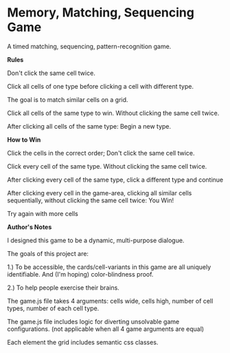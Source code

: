 # Memory, Matching, Sequencing Game
A timed matching, sequencing, pattern-recognition game.

**Rules**

Don't click the same cell twice.

Click all cells of one type before clicking a cell with different type.

The goal is to match similar cells on a grid.

Click all cells of the same type to win. Without clicking the same cell twice.

After clicking all cells of the same type: Begin a new type.

**How to Win**

Click the cells in the correct order; Don't click the same cell twice.

Click every cell of the same type. Without clicking the same cell twice.

After clicking every cell of the same type, click a different type and continue

After clicking every cell in the game-area, clicking all similar cells sequentially, without clicking the same cell twice: You Win!

Try again with more cells

**Author's Notes**

I designed this game to be a dynamic, multi-purpose dialogue.

The goals of this project are:

1.) To be accessible, the cards/cell-variants in this game are all uniquely identifiable. And (I'm hoping) color-blindness proof.

2.) To help people exercise their brains.

The game.js file takes 4 arguments: cells wide, cells high, number of cell types, number of each cell type.

The game.js file includes logic for diverting unsolvable game configurations. (not applicable when all 4 game arguments are equal)

Each element the grid includes semantic css classes.
